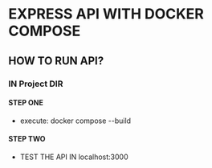 # EXPRESS API WITH DOCKER COMPOSE

## HOW TO RUN API?

### IN Project DIR

#### STEP ONE

- execute: docker compose --build

#### STEP TWO

- TEST THE API IN localhost:3000
